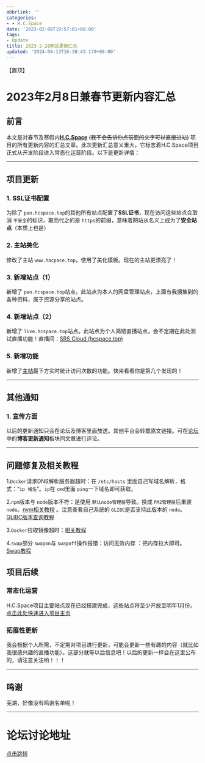 ```yaml
---
abbrlink: ''
categories:
- - H.C.Space
date: '2023-02-08T19:57:01+08:00'
tags:
- Update
title: 2023-2-28网站更新汇总
updated: '2024-04-13T16:38:43.170+08:00'
---
```

【置顶】

# 2023年2月8日兼春节更新内容汇总

## 前言

本文是对春节及寒假内[**H.C.Space**](https://www.hcspace.top) ~~(我不会告诉你点前面的文字可以直接进站)~~ 项目的所有更新内容的汇总文章。此次更新汇总意义重大，它标志着H.C.Space项目正式从开发阶段进入常态化运营阶段。以下是更新详情：

<!-- more -->

---

## 项目更新

### 1. SSL证书配置

为除了 `pan.hcspace.top`的其他所有站点配置了**SSL证书**，现在访问这些站点会取消 `不安全`的标识，取而代之的是 `https`的前缀，意味着网站从名义上成为了**安全站点**（本质上也是）

### 2. 主站美化

修改了主站 `www.hacpace.top`，使用了美化模板。现在的主站更漂亮了！

### 3. 新增站点（1）

新增了 `pan.hcspace.top`站点。此站点为本人的网盘管理站点，上面有我搜集到的各种资料，属于资源分享的站点。

### 4. 新增站点（2）

新增了 `live.hcspace.top`站点。此站点为个人简陋直播站点，会不定期在此处测试直播功能！直播间：[SRS Cloud (hcspace.top)](https://live.hcspace.top/tools/xgplayer.html?url=https://live.hcspace.top/live/livestream.flv)

### 5. 新增功能

新增了[主站](https://www.hcspace.top/)最下方实时统计访问次数的功能。快来看看你是第几个发现的！

---

## 其他通知

### 1. 宣传方面

以后的更新通知只会在论坛及博客里面放送。其他平台会转载原文链接。可在[论坛](https://talk.hcspace.top)中的**博客更新通知**板块同文章进行评论。

---

## 问题修复及相关教程

1.`Docker`请求DNS解析服务器超时：在 `/etc/hosts` 里面自己写域名解析，格式：“`ip 域名`”。`ip`在 `cmd`里面 `ping`一下域名即可获取。

2.`npm`版本与 `node`版本不符：是使用 `默认node管理器`导致。换成 `PM2管理器`后重装 `node`。[nvm相关教程](https://blog.csdn.net/oToyix/article/details/113245042) 。注意查看自己系统的 `GLIBC`是否支持此版本的 `node`。[GLIBC版本查询教程](https://blog.csdn.net/csdn_avatar_2019/article/details/127861166)

3.`Docker`拉取镜像超时：[相关教程](https://blog.csdn.net/qq_35893120/article/details/118978454)

4.`swap`部分 `swapon`与 `swapoff`操作报错：访问无效内存 ：把内存拉大即可。[Swap教程](https://help.aliyun.com/document_detail/42534.html)

## 项目后续

### 常态化运营

H.C.Space项目主要站点现在已经搭建完成，这些站点将至少开放至明年1月份。[点击此处快速进入项目主页](https://www.hcspace.top)

### 拓展性更新

我会根据个人所需，不定期对项目进行更新，可能会更新一些有趣的内容（就比如我很感兴趣的直播功能）。这部分就等以后信息吧！以后的更新一样会在这里公布的，请注意关注哟！！！

---

## 鸣谢

芜湖，好像没有鸣谢名单呢！

---

# 论坛讨论地址

[点击跳转](https://talk.hcspace.top/forum.php?mod=viewthread&tid=10&fromuid=1)
